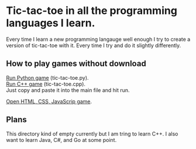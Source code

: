 # Tic-tac-toe in all the programming languages I learn.
Every time I learn a new programming langauge well enough I try to create a version of tic-tac-toe with it. Every time I try and do it slightly differently. 

## How to play games without download
[Run Python game](https://www.programiz.com/python-programming/online-compiler/) (tic-tac-toe.py).  
[Run C++ game](https://www.programiz.com/cpp-programming/online-compiler/) (tic-tac-toe.cpp).  
Just copy and paste it into the main file and hit run.  
  
[Open HTML, CSS, JavaScrip game](https://raw.githack.com/michael-lesirge/tic-tac-toe/main/HTML-CSS-JS/index.html).

## Plans

This directory kind of empty currently but I am tring to learn C++. I also want to learn Java, C#, and Go at some point.
